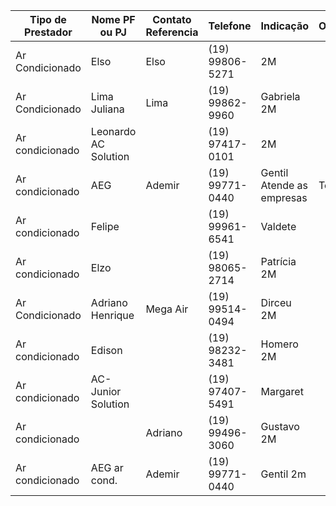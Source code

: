 | Tipo de Prestador | Nome PF ou PJ        | Contato Referencia | Telefone        | Indicação                 | Observ. |
| ----------------- | -------------------- | ------------------ | --------------- | ------------------------- | ------- |
| Ar Condicionado   | Elso                 | Elso               | (19) 99806-5271 | 2M                        |         |
| Ar Condicionado   | Lima Juliana         | Lima               | (19) 99862-9960 | Gabriela 2M               |         |
| Ar condicionado   | Leonardo AC Solution |                    | (19) 97417-0101 | 2M                        |         |
| Ar condicionado   | AEG                  | Ademir             | (19) 99771-0440 | Gentil Atende as empresas | Top     |
| Ar condicionado   | Felipe               |                    | (19) 99961-6541 | Valdete                   |         |
| Ar condicionado   | Elzo                 |                    | (19) 98065-2714 | Patrícia 2M               |         |
| Ar Condicionado   | Adriano Henrique     | Mega Air           | (19) 99514-0494 | Dirceu 2M                 |         |
| Ar condicionado   | Edison               |                    | (19) 98232-3481 | Homero 2M                 |         |
| Ar condicionado   | AC- Junior Solution  |                    | (19) 97407-5491 | Margaret                  |         |
| Ar condicionado   |                      | Adriano            | (19) 99496-3060 | Gustavo 2M                |         |
| Ar condicionado   | AEG ar cond.         | Ademir             | (19) 99771-0440 | Gentil 2m                 |         |